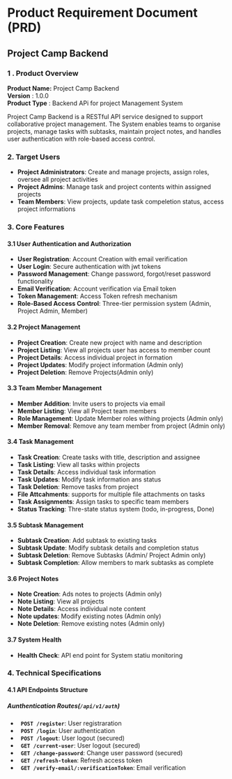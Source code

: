 # Product Requirement Document (PRD)

## Project Camp Backend

### 1 . Product Overview
**Product Name:** Project Camp Backend <br>
**Version** : 1.0.0 <br>
**Product Type** : Backend APi for project Management System

Project Camp Backend is a RESTful API service designed to support collaborative project management. The System enables teams to organise projects, manage tasks with subtasks, maintain project notes, and handles user authentication with role-based access control.


### 2. Target Users

* **Project Administrators**: Create and manage projects, assign roles, oversee all project activities
* **Project Admins**: Manage task and project contents within assigned projects
* **Team Members**: View projects, update task compeletion status, access project informations

### 3. Core Features

#### 3.1 User Authentication and Authorization

* **User Registration**: Account Creation with email verification
* **User Login**: Secure authentication with jwt tokens
* **Password Management**: Change password, forgot/reset password functionality
* **Email Verification**: Account verification via Email token
* **Token Management**: Access Token refresh mechanism
* **Role-Based Access Control**: Three-tier permission system (Admin, Project Admin, Member)

#### 3.2 Project Management

* **Project Creation**: Create new project with name and description
* **Project Listing**: View all projects user has access to member count
* **Project Details**: Access individual project in formation
* **Project Updates**: Modify project information (Admin only)
* **Project Deletion**: Remove Projects(Admin only)

#### 3.3 Team Member Management

* **Member Addition**: Invite users to projects via email
* **Member Listing**: View all Project team members
* **Role Management**: Update Member roles withing projects (Admin only)
* **Member Removal**: Remove any team member from project (Admin only)

#### 3.4 Task Management
* **Task Creation**: Create tasks with title, description and assignee
* **Task Listing**: View all tasks within projects
* **Task Details**: Access individual task information
* **Task Updates**: Modify task information ans status
* **Task Deletion**: Remove tasks from project
* **File Attcahments**: supports for multiple file attachments on tasks
* **Task Assignments**: Assign tasks to specific team members
* **Status Tracking**: Thre-state status system (todo, in-progress, Done)

#### 3.5 Subtask Management
* **Subtask Creation**: Add subtask to existing tasks
* **Subtask Update**: Modify subtask details and completion status
* **Subtask Deletion**: Remove Subtasks (Admin/ Project Admin only)
* **Subtask Completion**: Allow members to mark subtasks as complete

#### 3.6 Project Notes
* **Note Creation**: Ads notes to projects (Admin only)
* **Note Listing**: View all projects
* **Note Details**: Access individual note content
* **Note updates**: Modify existing notes (Admin only)
* **Note Deletion**: Remove existing notes (Admin only)

#### 3.7 System Health
* **Health Check**: API end point for System statiu monitoring

### 4. Technical Specifications

#### 4.1 API Endpoints Structure
##### Aunthentication Routes(```/api/v1/auth```)

* **``` POST /register```**: User registraration
* **``` POST /login```**: User authentication
* **``` POST /logout```**: User logout (secured)
* **``` GET /current-user```**: User logout (secured)
* **``` GET /change-password```**: Change user password (secured)
* **``` GET /refresh-token```**: Refresh access token
* **``` GET /verify-email/:verificationToken```**: Email verification